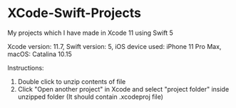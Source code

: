 # XCode-Swift-Projects
My projects which I have made in Xcode 11 using Swift 5

Xcode version: 11.7,
Swift version: 5,
iOS device used: iPhone 11 Pro Max,
macOS: Catalina 10.15

Instructions: 
 1. Double click to unzip contents of file 
 2. Click "Open another project" in Xcode and select "project folder" inside unzipped folder (It should contain .xcodeproj file)
